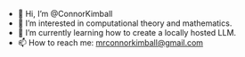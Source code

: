- 👋 Hi, I’m @ConnorKimball
- 👀 I’m interested in computational theory and mathematics.
- 🌱 I’m currently learning how to create a locally hosted LLM.
- 📫 How to reach me: mrconnorkimball@gmail.com

<!---
ConnorKimball/ConnorKimball is a ✨ special ✨ repository because its `README.md` (this file) appears on your GitHub profile.
You can click the Preview link to take a look at your changes.
--->
